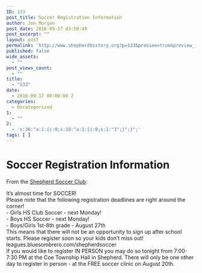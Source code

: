 ```yaml
---
ID: 133
post_title: Soccer Registration Information
author: Jon Morgan
post_date: 2016-09-17 03:50:49
post_excerpt: ""
layout: post
permalink: 'http://www.shepherdhistory.org?p=133&preview=true&preview_id=133'
published: false
wide_assets:
  - ""
post_views_count:
  - ""
title:
  - "133"
date:
  - 2016-09-17 00:00:00 Z
categories:
  - Uncategorized
1:
  - ""
2:
  - 's:36:"a:1:{i:0;s:18:"a:1:{i:0;s:1:"3";}";}";'
tags: [ ]
---
```

<h1 class="c2 c4">Soccer Registration Information</h1>

From the <a class="c1" href="https://www.google.com/url?q=https://www.facebook.com/shepherdsoccerclub/posts/1337949992899652&amp;sa=D&amp;ust=1470959532118000&amp;usg=AFQjCNEQ1M0hiIj3zIAndHp8OK2adb8nSg">Shepherd Soccer Club</a>:

It’s almost time for SOCCER!<br />Please note that the following registration deadlines are right around the corner!<br />- Girls HS Club Soccer - next Monday!<br />- Boys HS Soccer - next Monday!<br />- Boys/Girls 1st-8th grade - August 27th<br />This means that there will not be an opportunity to sign up after school starts. Please register soon so your kids don’t miss out!<br />leagues.bluesombrero.com/shepherdsoccer<br />If you would like to register IN PERSON you may do so tonight from 7:00-7:30 PM at the Coe Township Hall in Shepherd. There will only be one other day to register in person - at the FREE soccer clinic on August 20th.